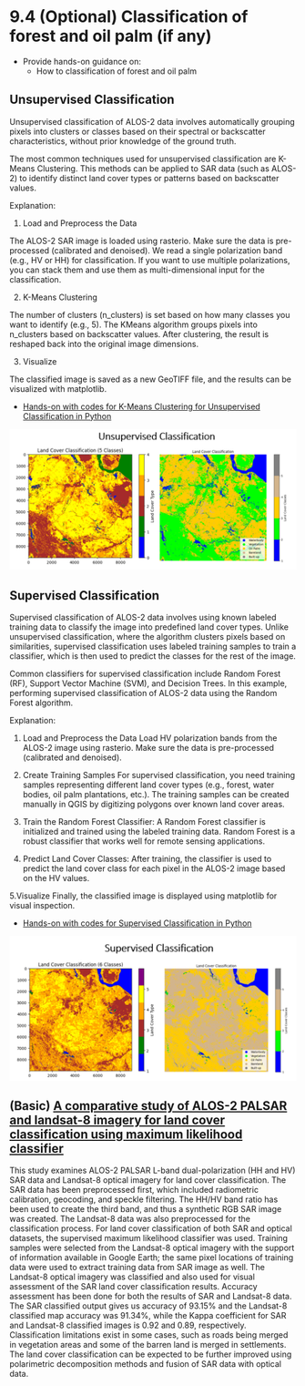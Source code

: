 # 9.4 (Optional) Classification of forest and oil palm (if any)

- Provide hands-on guidance on:
    - How to classification of forest and oil palm

## Unsupervised Classification 

Unsupervised classification of ALOS-2 data involves automatically grouping pixels into clusters or classes based on their spectral or backscatter characteristics, without prior knowledge of the ground truth. 

The most common techniques used for unsupervised classification are K-Means Clustering. This methods can be applied to SAR data (such as ALOS-2) to identify distinct land cover types or patterns based on backscatter values.

Explanation:

1. Load and Preprocess the Data

The ALOS-2 SAR image is loaded using rasterio. Make sure the data is pre-processed (calibrated and denoised).
We read a single polarization band (e.g., HV or HH) for classification. If you want to use multiple polarizations, you can stack them and use them as multi-dimensional input for the classification.

2. K-Means Clustering

The number of clusters (n_clusters) is set based on how many classes you want to identify (e.g., 5). The KMeans algorithm groups pixels into n_clusters based on backscatter values.
After clustering, the result is reshaped back into the original image dimensions.

3. Visualize

The classified image is saved as a new GeoTIFF file, and the results can be visualized with matplotlib.


- [Hands-on with codes for  K-Means Clustering for Unsupervised Classification in Python](code/Unsupervised.ipynb)

![Unsupervised Classification](image-43.png)

## Supervised Classification

Supervised classification of ALOS-2 data involves using known labeled training data to classify the image into predefined land cover types. 
Unlike unsupervised classification, where the algorithm clusters pixels based on similarities, supervised classification uses labeled training samples to train a classifier, which is then used to predict the classes for the rest of the image.

Common classifiers for supervised classification include Random Forest (RF), Support Vector Machine (SVM), and Decision Trees. In this example, performing supervised classification of ALOS-2 data using the Random Forest algorithm.

Explanation:

1. Load and Preprocess the Data
Load HV polarization bands from the ALOS-2 image using rasterio. Make sure the data is pre-processed (calibrated and denoised).


2. Create Training Samples
For supervised classification, you need training samples representing different land cover types (e.g., forest, water bodies, oil palm plantations, etc.).
The training samples can be created manually in QGIS by digitizing polygons over known land cover areas.


3. Train the Random Forest Classifier:
A Random Forest classifier is initialized and trained using the labeled training data. Random Forest is a robust classifier that works well for remote sensing applications.

4. Predict Land Cover Classes:
After training, the classifier is used to predict the land cover class for each pixel in the ALOS-2 image based on the HV values.

5.Visualize 
Finally, the classified image is displayed using matplotlib for visual inspection.

- [Hands-on with codes for Supervised Classification in Python](code/Supervised.ipynb)

![Supervised Classification](image-44.png)

## (Basic) [A comparative study of ALOS-2 PALSAR and landsat-8 imagery for land cover classification using maximum likelihood classifier](https://www.sciencedirect.com/science/article/pii/S1110982317301205)
This study examines ALOS-2 PALSAR L-band dual-polarization (HH and HV) SAR data and Landsat-8 optical imagery for land cover classification. The SAR data has been preprocessed first, which included radiometric calibration, geocoding, and speckle filtering. The HH/HV band ratio has been used to create the third band, and thus a synthetic RGB SAR image was created. The Landsat-8 data was also preprocessed for the classification process. For land cover classification of both SAR and optical datasets, the supervised maximum likelihood classifier was used. Training samples were selected from the Landsat-8 optical imagery with the support of information available in Google Earth; the same pixel locations of training data were used to extract training data from SAR image as well. The Landsat-8 optical imagery was classified and also used for visual assessment of the SAR land cover classification results. Accuracy assessment has been done for both the results of SAR and Landsat-8 data. The SAR classified output gives us accuracy of 93.15% and the Landsat-8 classified map accuracy was 91.34%, while the Kappa coefficient for SAR and Landsat-8 classified images is 0.92 and 0.89, respectively. Classification limitations exist in some cases, such as roads being merged in vegetation areas and some of the barren land is merged in settlements. The land cover classification can be expected to be further improved using polarimetric decomposition methods and fusion of SAR data with optical data.

